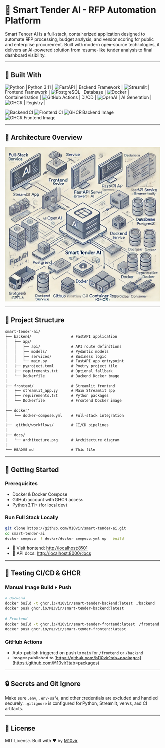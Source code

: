 # 🧠 Smart Tender AI - RFP Automation Platform

Smart Tender AI is a full-stack, containerized application designed to automate RFP processing, budget analysis, and vendor scoring for public and enterprise procurement. Built with modern open-source technologies, it delivers an AI-powered solution from resume-like tender analysis to final dashboard visibility.

---

## 🧰 Built With

![Python](https://img.shields.io/badge/Python-3.11-blue?logo=python) | Python 3.11 |
![FastAPI](https://img.shields.io/badge/FastAPI-Backend-009688?logo=fastapi) | Backend Framework |
![Streamlit](https://img.shields.io/badge/Streamlit-Frontend-FF4B4B?logo=streamlit) | Frontend Framework |
![PostgreSQL](https://img.shields.io/badge/PostgreSQL-Database-336791?logo=postgresql) | Database |
![Docker](https://img.shields.io/badge/Docker-Containerized-2496ED?logo=docker) | Containerization |
![GitHub Actions](https://img.shields.io/badge/GitHub_Actions-CI/CD-2088FF?logo=githubactions) | CI/CD |
![OpenAI](https://img.shields.io/badge/OpenAI-GPT--4-AI-412991?logo=openai) | AI Generation |
![GHCR](https://img.shields.io/badge/GitHub_Container_Registry-GHCR-0D1117?logo=github) | Registry |


![Backend CI](https://github.com/M10vir/smart-tender-ai/actions/workflows/backend-ci.yml/badge.svg)
![Frontend CI](https://github.com/M10vir/smart-tender-ai/actions/workflows/frontend-ci.yml/badge.svg)
![GHCR Backend Image](https://ghcr-badge.dev/M10vir/smart-tender-ai/smart-tender-backend/latest)
![GHCR Frontend Image](https://ghcr-badge.dev/M10vir/smart-tender-ai/smart-tender-frontend/latest)

---

## 📐 Architecture Overview

![Architecture Diagram](docs/architecture.png)

---

## 📂 Project Structure

```
smart-tender-ai/
├── backend/                  # FastAPI application
│   ├── app/
│   │   ├── api/              # API route definitions
│   │   ├── models/           # Pydantic models
│   │   ├── services/         # Business logic
│   │   └── main.py           # FastAPI app entrypoint
│   ├── pyproject.toml        # Poetry project file
│   ├── requirements.txt      # Optional fallback
│   └── Dockerfile            # Backend Docker image
│
├── frontend/                 # Streamlit frontend
│   ├── streamlit_app.py      # Main Streamlit app
│   ├── requirements.txt      # Python packages
│   └── Dockerfile            # Frontend Docker image
│
├── docker/
│   └── docker-compose.yml    # Full-stack integration
│
├── .github/workflows/        # CI/CD pipelines
│
├── docs/
│   └── architecture.png      # Architecture diagram
│
└── README.md                 # This file
```

---

## 🚀 Getting Started

### Prerequisites

- Docker & Docker Compose
- GitHub account with GHCR access
- Python 3.11+ (for local dev)

### Run Full Stack Locally

```bash
git clone https://github.com/M10vir/smart-tender-ai.git
cd smart-tender-ai
docker-compose -f docker/docker-compose.yml up --build
```

- 📍 Visit frontend: [http://localhost:8501](http://localhost:8501)
- 📍 API docs: [http://localhost:8000/docs](http://localhost:8000/docs)

---

## 🧪 Testing CI/CD & GHCR

### Manual Image Build + Push

```bash
# Backend
docker build -t ghcr.io/M10vir/smart-tender-backend:latest ./backend
docker push ghcr.io/M10vir/smart-tender-backend:latest

# Frontend
docker build -t ghcr.io/M10vir/smart-tender-frontend:latest ./frontend
docker push ghcr.io/M10vir/smart-tender-frontend:latest
```

### GitHub Actions

- Auto-publish triggered on push to `main` for `/frontend` or `/backend`
- Images published to [https://github.com/M10vir?tab=packages](https://github.com/M10vir?tab=packages)

---

## 🔒 Secrets and Git Ignore

Make sure `.env`, `.env-safe`, and other credentials are excluded and handled securely.
`.gitignore` is configured for Python, Streamlit, venvs, and CI artifacts.

---

## 📘 License

MIT License. Built with ❤️ by [M10vir](https://github.com/M10vir)
